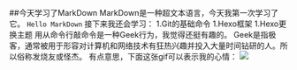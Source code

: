 ##今天学习了MarkDown
MarkDown是一种超文本语言，今天我第一次学习了它。
`Hello MarkDown`
接下来我还会学习：
1.Git的基础命令
1.Hexo框架
1.Hexo更换主题
用从命令行敲命令是一种Geek行为，我觉得还挺有趣的。
Geek是指极客，通常被用于形容对计算机和网络技术有狂热兴趣并投入大量时间钻研的人。所以俗称发烧友或怪杰。
有点意思，下面这张gif可以表示我的心情：
![](https://qgt-style.oss-cn-hangzhou.aliyuncs.com/newcoursep4/g1/g1-2-2/tenor.gif)
